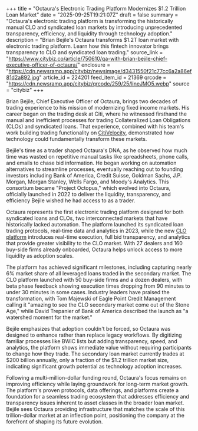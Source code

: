 +++
title = "Octaura's Electronic Trading Platform Modernizes $1.2 Trillion Loan Market"
date = "2025-09-25T19:21:07Z"
draft = false
summary = "Octaura's electronic trading platform is transforming the historically manual CLO and syndicated loan markets by introducing unprecedented transparency, efficiency, and liquidity through technology adoption."
description = "Brian Bejile's Octaura transforms $1.2T loan market with electronic trading platform. Learn how this fintech innovator brings transparency to CLO and syndicated loan trading."
source_link = "https://www.citybiz.co/article/750610/qa-with-brian-bejile-chief-executive-officer-of-octaura/"
enclosure = "https://cdn.newsramp.app/citybiz/newsimage/d3431550f21c77cc6a2a86ef81d2a892.jpg"
article_id = 224201
feed_item_id = 21369
qrcode = "https://cdn.newsramp.app/citybiz/qrcode/259/25/lineJMO5.webp"
source = "citybiz"
+++

<p>Brian Bejile, Chief Executive Officer of Octaura, brings two decades of trading experience to his mission of modernizing fixed income markets. His career began on the trading desk at Citi, where he witnessed firsthand the manual and inefficient processes for trading Collateralized Loan Obligations (CLOs) and syndicated loans. That experience, combined with his team's work building trading functionality on <a href="https://www.citivelocity.com" rel="nofollow" target="_blank">CitiVelocity</a>, demonstrated how technology could fundamentally transform these markets.</p><p>Bejile's time as a trader shaped Octaura's DNA, as he observed how much time was wasted on repetitive manual tasks like spreadsheets, phone calls, and emails to chase bid information. He began working on automation alternatives to streamline processes, eventually reaching out to founding investors including Bank of America, Credit Suisse, Goldman Sachs, J.P. Morgan, Morgan Stanley, Wells Fargo, and Moody's Analytics. This consortium became "Project Octopus," which evolved into Octaura, officially launched in 2022 to deliver the liquidity, transparency, and efficiency Bejile wished he had access to as a trader.</p><p>Octaura represents the first electronic trading platform designed for both syndicated loans and CLOs, two interconnected markets that have historically lacked automation. The platform launched its syndicated loan trading protocols, real-time data and analytics in 2023, while the new <a href="https://www.octaura.com/clo-platform" rel="nofollow" target="_blank">CLO platform</a> introduces real-time execution, full bid transparency, and analytics that provide greater visibility to the CLO market. With 27 dealers and 160 buy-side firms already onboarded, Octaura helps unlock access to more liquidity as adoption scales.</p><p>The platform has achieved significant milestones, including capturing nearly 6% market share of all leveraged loans traded in the secondary market. The CLO platform launched with 50 buy-side firms and a dozen dealers, with beta phase feedback showing execution times dropping from 90 minutes to under 30 minutes in some cases. Industry leaders have praised the transformation, with Tom Majewski of Eagle Point Credit Management calling it "amazing to see the CLO secondary market come out of the Stone Age," while David Trepanier of Bank of America described the launch as "a watershed moment for the market."</p><p>Bejile emphasizes that adoption couldn't be forced, so Octaura was designed to enhance rather than replace legacy workflows. By digitizing familiar processes like BWIC lists but adding transparency, speed, and analytics, the platform shows immediate value without requiring participants to change how they trade. The secondary loan market currently trades at $200 billion annually, only a fraction of the $1.2 trillion market size, indicating significant growth potential as technology adoption increases.</p><p>Following a multi-million-dollar funding round, Octaura's focus remains on improving efficiency while laying groundwork for long-term market growth. The platform's proven protocols, data offerings, and platforms create a foundation for a seamless trading ecosystem that addresses efficiency and transparency issues inherent to asset classes in the broader loan market. Bejile sees Octaura providing infrastructure that matches the scale of this trillion-dollar market at an inflection point, positioning the company at the forefront of shaping its future evolution.</p>